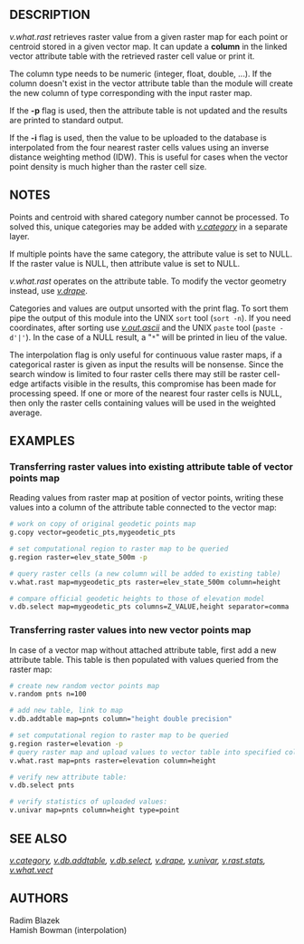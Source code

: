 ## DESCRIPTION

*v.what.rast* retrieves raster value from a given raster map for each
point or centroid stored in a given vector map. It can update a
**column** in the linked vector attribute table with the retrieved
raster cell value or print it.

The column type needs to be numeric (integer, float, double, ...). If
the column doesn't exist in the vector attribute table than the module
will create the new column of type corresponding with the input raster
map.

If the **-p** flag is used, then the attribute table is not updated and
the results are printed to standard output.

If the **-i** flag is used, then the value to be uploaded to the
database is interpolated from the four nearest raster cells values using
an inverse distance weighting method (IDW). This is useful for cases
when the vector point density is much higher than the raster cell size.

## NOTES

Points and centroid with shared category number cannot be processed. To
solved this, unique categories may be added with
*[v.category](v.category.md)* in a separate layer.

If multiple points have the same category, the attribute value is set to
NULL. If the raster value is NULL, then attribute value is set to NULL.

*v.what.rast* operates on the attribute table. To modify the vector
geometry instead, use *[v.drape](v.drape.md)*.

Categories and values are output unsorted with the print flag. To sort
them pipe the output of this module into the UNIX `sort` tool
(`sort -n`). If you need coordinates, after sorting use
*[v.out.ascii](v.out.ascii.md)* and the UNIX `paste` tool
(`paste -d'|'`). In the case of a NULL result, a "`*`" will be printed
in lieu of the value.

The interpolation flag is only useful for continuous value raster maps,
if a categorical raster is given as input the results will be nonsense.
Since the search window is limited to four raster cells there may still
be raster cell-edge artifacts visible in the results, this compromise
has been made for processing speed. If one or more of the nearest four
raster cells is NULL, then only the raster cells containing values will
be used in the weighted average.

## EXAMPLES

### Transferring raster values into existing attribute table of vector points map

Reading values from raster map at position of vector points, writing
these values into a column of the attribute table connected to the
vector map:

```sh
# work on copy of original geodetic points map
g.copy vector=geodetic_pts,mygeodetic_pts

# set computational region to raster map to be queried
g.region raster=elev_state_500m -p

# query raster cells (a new column will be added to existing table)
v.what.rast map=mygeodetic_pts raster=elev_state_500m column=height

# compare official geodetic heights to those of elevation model
v.db.select map=mygeodetic_pts columns=Z_VALUE,height separator=comma
```

### Transferring raster values into new vector points map

In case of a vector map without attached attribute table, first add a
new attribute table. This table is then populated with values queried
from the raster map:

```sh
# create new random vector points map
v.random pnts n=100

# add new table, link to map
v.db.addtable map=pnts column="height double precision"

# set computational region to raster map to be queried
g.region raster=elevation -p
# query raster map and upload values to vector table into specified column
v.what.rast map=pnts raster=elevation column=height

# verify new attribute table:
v.db.select pnts

# verify statistics of uploaded values:
v.univar map=pnts column=height type=point
```

## SEE ALSO

*[v.category](v.category.md), [v.db.addtable](v.db.addtable.md),
[v.db.select](v.db.select.md), [v.drape](v.drape.md),
[v.univar](v.univar.md), [v.rast.stats](v.rast.stats.md),
[v.what.vect](v.what.vect.md)*

## AUTHORS

Radim Blazek  
Hamish Bowman (interpolation)
